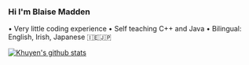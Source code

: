 ### Hi I'm Blaise Madden

• Very little coding experience 
• Self teaching C++ and Java 
• Bilingual: English, Irish, Japanese 🇮🇪🇯🇵

[![Khuyen's github stats](https://github-readme-stats.vercel.app/api?username=iblaisee&count_private=true&show_icons=true&theme=radical&hide_rank=false)](https://github.com/anuraghazra/github-readme-stats)
